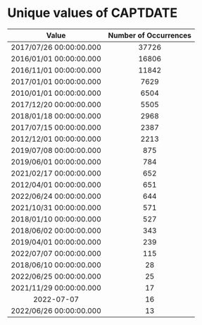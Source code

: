
Unique values of CAPTDATE
=========================

|Value|Number of Occurrences|
| :---: | :---: |
|2017/07/26 00:00:00.000|37726|
|2016/01/01 00:00:00.000|16806|
|2016/11/01 00:00:00.000|11842|
|2017/01/01 00:00:00.000|7629|
|2010/01/01 00:00:00.000|6504|
|2017/12/20 00:00:00.000|5505|
|2018/01/18 00:00:00.000|2968|
|2017/07/15 00:00:00.000|2387|
|2012/12/01 00:00:00.000|2213|
|2019/07/08 00:00:00.000|875|
|2019/06/01 00:00:00.000|784|
|2021/02/17 00:00:00.000|652|
|2012/04/01 00:00:00.000|651|
|2022/06/24 00:00:00.000|644|
|2021/10/31 00:00:00.000|571|
|2018/01/10 00:00:00.000|527|
|2018/06/02 00:00:00.000|343|
|2019/04/01 00:00:00.000|239|
|2022/07/07 00:00:00.000|115|
|2018/06/10 00:00:00.000|28|
|2022/06/25 00:00:00.000|25|
|2021/11/29 00:00:00.000|17|
|2022-07-07|16|
|2022/06/26 00:00:00.000|13|
